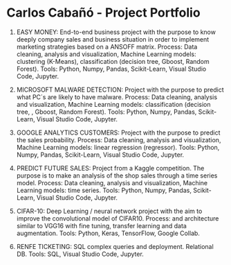 # Carlos Cabañó - Project Portfolio

1. EASY MONEY: 
End-to-end business project with the purpose to know deeply company sales and business situation in order to implement marketing strategies based on a ANSOFF matrix. 
Process: Data cleaning, analysis and visualization, Machine Learning models: clustering (K-Means), classification (decision tree, Gboost, Random Forest). 
Tools: Python, Numpy, Pandas, Scikit-Learn, Visual Studio Code, Jupyter.

2. MICROSOFT MALWARE DETECTION: 
Project with the purpose to predict what PC´s are likely to have malware. 
Process: Data cleaning, analysis and visualization, Machine Learning models: classification (decision tree, , Gboost, Random Forest). 
Tools: Python, Numpy, Pandas, Scikit-Learn, Visual Studio Code, Jupyter.

3. GOOGLE ANALYTICS CUSTOMERS: 
Project with the purpose to predict the sales probability. 
Process: Data cleaning, analysis and visualization, Machine Learning models: linear regression (regressor). 
Tools: Python, Numpy, Pandas, Scikit-Learn, Visual Studio Code, Jupyter.

4. PREDICT FUTURE SALES: 
Project from a Kaggle competition. The purpose is to make an analysis of the shop sales through a time series model. 
Process: Data cleaning, analysis and visualization, Machine Learning models: time series. 
Tools: Python, Numpy, Pandas, Scikit-Learn, Visual Studio Code, Jupyter.

5. CIFAR-10: 
Deep Learning / neural network project with the aim to improve the convolutional model of CIFAR10. 
Process: and architecture similar to VGG16 with fine tuning, transfer learning and data augmentation. 
Tools: Python, Keras, TensorFlow, Google Collab.

6. RENFE TICKETING: 
SQL complex queries and deployment. Relational DB. 
Tools: SQL, Visual Studio Code, Jupyter.
